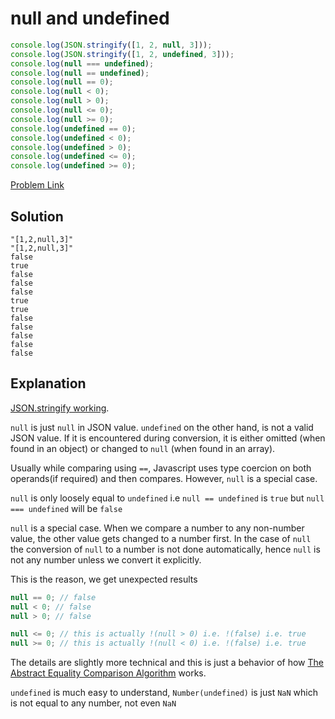 # null and undefined

```js
console.log(JSON.stringify([1, 2, null, 3]));
console.log(JSON.stringify([1, 2, undefined, 3]));
console.log(null === undefined);
console.log(null == undefined);
console.log(null == 0);
console.log(null < 0);
console.log(null > 0);
console.log(null <= 0);
console.log(null >= 0);
console.log(undefined == 0);
console.log(undefined < 0);
console.log(undefined > 0);
console.log(undefined <= 0);
console.log(undefined >= 0);
```

[Problem Link](https://bigfrontend.dev/quiz/null-and-undefined)

## Solution

```
"[1,2,null,3]"
"[1,2,null,3]"
false
true
false
false
false
true
true
false
false
false
false
false
```

## Explanation

[JSON.stringify working](https://developer.mozilla.org/en-US/docs/Web/JavaScript/Reference/Global_Objects/JSON/stringify).

`null` is just `null` in JSON value. `undefined` on the other hand, is not a valid JSON value. If it is encountered during conversion, it is either omitted (when found in an object) or changed to `null` (when found in an array).

Usually while comparing using `==`, Javascript uses type coercion on both operands(if required) and then compares. However, `null` is a special case.

`null` is only loosely equal to `undefined` i.e `null == undefined` is `true` but `null === undefined` will be `false`

`null` is a special case. When we compare a number to any non-number value, the other value gets changed to a number first. In the case of `null` the conversion of `null` to a number is not done automatically, hence `null` is not any number unless we convert it explicitly.

This is the reason, we get unexpected results

```js
null == 0; // false
null < 0; // false
null > 0; // false

null <= 0; // this is actually !(null > 0) i.e. !(false) i.e. true
null >= 0; // this is actually !(null < 0) i.e. !(false) i.e. true
```

The details are slightly more technical and this is just a behavior of how [The Abstract Equality Comparison Algorithm](http://es5.github.io/#x11.9.3) works.

`undefined` is much easy to understand, `Number(undefined)` is just `NaN` which is not equal to any number, not even `NaN`
